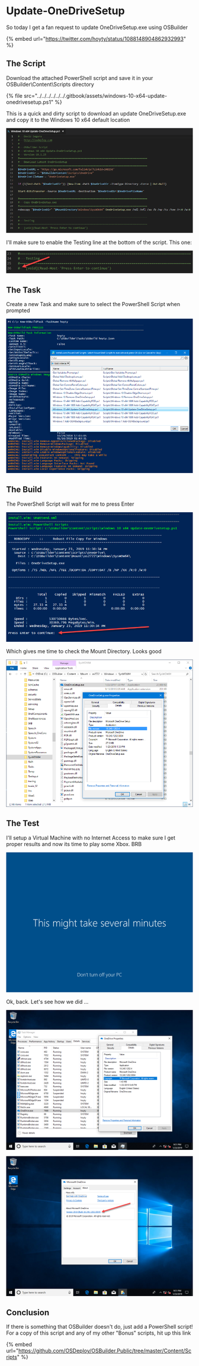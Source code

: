 # Update-OneDriveSetup

So today I get a fan request to update OneDriveSetup.exe using OSBuilder

{% embed url="https://twitter.com/hoyty/status/1088148904862932993" %}

## The Script

Download the attached PowerShell script and save it in your OSBuilder\Content\Scripts directory

{% file src="../../../../../../.gitbook/assets/windows-10-x64-update-onedrivesetup.ps1" %}

This is a quick and dirty script to download an update OneDriveSetup.exe and copy it to the Windows 10 x64 default location

![](../../../../../../.gitbook/assets/2019-01-23_23-34-42.png)

I'll make sure to enable the Testing line at the bottom of the script.  This one:

![](../../../../../../.gitbook/assets/2019-01-23_23-45-21.png)

## The Task

Create a new Task and make sure to select the PowerShell Script when prompted

![](../../../../../../.gitbook/assets/2019-01-23_23-43-28.png)

## The Build

The PowerShell Script will wait for me to press Enter

![](../../../../../../.gitbook/assets/2019-01-23_23-31-22.png)

Which gives me time to check the Mount Directory.  Looks good

![](../../../../../../.gitbook/assets/2019-01-23_23-33-29.png)

## The Test

I'll setup a Virtual Machine with no Internet Access to make sure I get proper results and now its time to play some Xbox.  BRB

![](../../../../../../.gitbook/assets/2019-01-23_23-48-25.png)

Ok, back.  Let's see how we did ...

![](../../../../../../.gitbook/assets/2019-01-23_23-51-08.png)

![](../../../../../../.gitbook/assets/2019-01-23_23-51-53.png)

## Conclusion

If there is something that OSBuilder doesn't do, just add a PowerShell script!  For a copy of this script and any of my other "Bonus" scripts, hit up this link

{% embed url="https://github.com/OSDeploy/OSBuilder.Public/tree/master/Content/Scripts" %}



